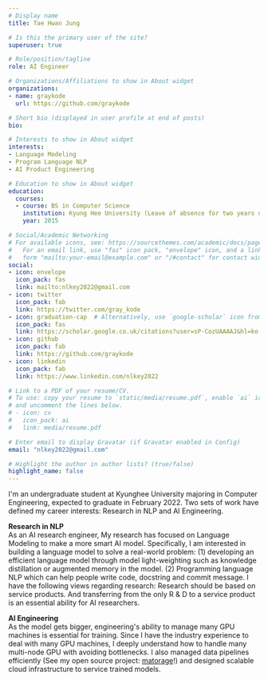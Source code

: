 ```yaml
---
# Display name
title: Tae Hwan Jung

# Is this the primary user of the site?
superuser: true

# Role/position/tagline
role: AI Engineer

# Organizations/Affiliations to show in About widget
organizations:
- name: graykode
  url: https://github.com/graykode

# Short bio (displayed in user profile at end of posts)
bio: 

# Interests to show in About widget
interests:
- Language Modeling
- Program Language NLP
- AI Product Engineering

# Education to show in About widget
education:
  courses:
  - course: BS in Computer Science
    institution: Kyung Hee University (Leave of absence for two years due to military service in Korea)
    year: 2015

# Social/Academic Networking
# For available icons, see: https://sourcethemes.com/academic/docs/page-builder/#icons
#   For an email link, use "fas" icon pack, "envelope" icon, and a link in the
#   form "mailto:your-email@example.com" or "/#contact" for contact widget.
social:
- icon: envelope
  icon_pack: fas
  link: mailto:nlkey2022@gmail.com
- icon: twitter
  icon_pack: fab
  link: https://twitter.com/gray_kode
- icon: graduation-cap  # Alternatively, use `google-scholar` icon from `ai` icon pack
  icon_pack: fas
  link: https://scholar.google.co.uk/citations?user=sP-CozUAAAAJ&hl=ko
- icon: github
  icon_pack: fab
  link: https://github.com/graykode
- icon: linkedin
  icon_pack: fab
  link: https://www.linkedin.com/nlkey2022

# Link to a PDF of your resume/CV.
# To use: copy your resume to `static/media/resume.pdf`, enable `ai` icons in `params.toml`, 
# and uncomment the lines below.
# - icon: cv
#   icon_pack: ai
#   link: media/resume.pdf

# Enter email to display Gravatar (if Gravatar enabled in Config)
email: "nlkey2022@gmail.com"

# Highlight the author in author lists? (true/false)
highlight_name: false
---
```


I'm an undergraduate student at Kyunghee University majoring in Computer Engineering, expected to graduate in February 2022. 
Two sets of work have defined my career interests: Research in NLP and AI Engineering.

**Research in NLP**  
As an AI research engineer, My research has focused on Language Modeling to make a more smart AI model. Specifically, I am interested in building a language model to solve a real-world problem: (1) developing an efficient language model through model light-weighting such as knowledge distillation or augmented memory in the model. (2) Programming language NLP which can help people write code, docstring and commit message. I have the following views regarding research: Research should be based on service products. And transferring from the only R & D to a service product is an essential ability for AI researchers.

**AI Engineering**  
As the model gets bigger, engineering's ability to manage many GPU machines is essential for training. Since I have the industry experience to deal with many GPU machines, I deeply understand how to handle many multi-node GPU with avoiding bottlenecks. I also managed data pipelines efficiently (See my open source project: [matorage](https://matorage.readthedocs.io/en/stable/)!) and designed scalable cloud infrastructure to service trained models.

<!--
{{< icon name="download" pack="fas" >}} Download my {{< staticref "media/demo_resume.pdf" "newtab" >}}resumé{{< /staticref >}}.
-->
